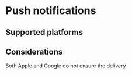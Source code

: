 # Push notifications

## Supported platforms

## Considerations

Both Apple and Google do not ensure the delivery
